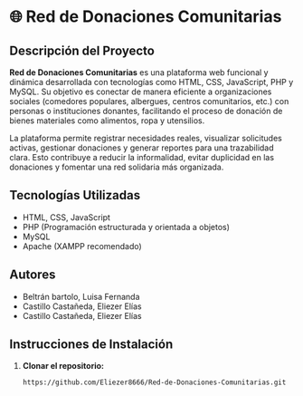 # 🌐 Red de Donaciones Comunitarias

## Descripción del Proyecto

**Red de Donaciones Comunitarias** es una plataforma web funcional y dinámica desarrollada con tecnologías como HTML, CSS, JavaScript, PHP y MySQL. Su objetivo es conectar de manera eficiente a organizaciones sociales (comedores populares, albergues, centros comunitarios, etc.) con personas o instituciones donantes, facilitando el proceso de donación de bienes materiales como alimentos, ropa y utensilios.

La plataforma permite registrar necesidades reales, visualizar solicitudes activas, gestionar donaciones y generar reportes para una trazabilidad clara. Esto contribuye a reducir la informalidad, evitar duplicidad en las donaciones y fomentar una red solidaria más organizada.

## Tecnologías Utilizadas

- HTML, CSS, JavaScript
- PHP (Programación estructurada y orientada a objetos)
- MySQL
- Apache (XAMPP recomendado)

## Autores

- Beltrán bartolo, Luisa Fernanda  
- Castillo Castañeda, Eliezer Elías  
- Castillo Castañeda, Eliezer Elías  

## Instrucciones de Instalación

1. **Clonar el repositorio:**

   ```bash
   https://github.com/Eliezer8666/Red-de-Donaciones-Comunitarias.git
